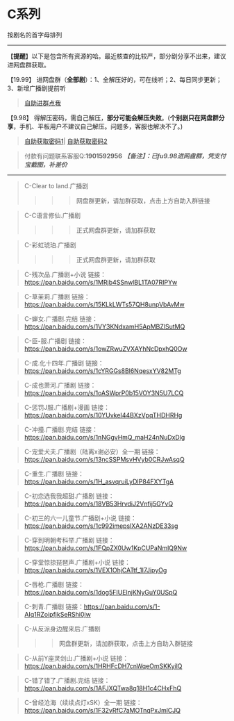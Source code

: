 <h1>C系列</h1>
按剧名的首字母排列

-----



【**提醒**】以下是包含所有资源的哈。最近核查的比较严，部分剧分享不出来，建议进网盘群获取。


【19.99】 进网盘群（**全部剧**）：1、全解压好的，可在线听；2、每日同步更新；3、新增广播剧提前听
>[自助进群点我](http://pay.tupianmima.com/ma.html)

【9.98】 得解压密码，需自己解压，**部分可能会解压失败**。(**个别剧只在网盘群分享**，手机、平板用户不建议自己解压。问题多，客服也解决不了。)

>[自助获取密码1](http://pay.tupianmima.com/p.php?8tp=t3.13473a126b1998.pg1)|
[自助获取密码2](http://pay.tupianmima.com/p.php?8tp=t2.14178a39b1998.pg1)

>付款有问题联系客服Q:**1901592956**
***【备注】：已fu9.98进网盘群，凭支付宝截图，补差价***

------


>C-Clear to land.广播剧
>>>>网盘群更新，请加群获取，点击上方自助入群链接

>C-C语言修仙.广播剧
>>>>正式网盘群更新，请加群获取
 
>C-彩虹琥珀.广播剧
>>>>正式网盘群更新，请加群获取
 
>C-残次品.广播剧+小说
链接：https://pan.baidu.com/s/1MRjb4SSnwlBL1TA07RIPYw
 
>C-草茉莉.广播剧
链接：https://pan.baidu.com/s/15KLkLWTs57QH8unpVbAvMw
 
>C-蝉女.广播剧.完结
链接：https://pan.baidu.com/s/1VY3KNdxamH5ApMBZlSutMQ
 
>C-臣-服.广播剧
链接：https://pan.baidu.com/s/1owZRwuZVXAYhNcDpxhQ0Ow
 
>C-成.化十四年.广播剧
链接：https://pan.baidu.com/s/1cYRGGs8Bl6NqesxYV82MTg
 
>C-成也萧河.广播剧
链接：https://pan.baidu.com/s/1oASWprP0b15VOY3N5U7LCQ
 
>C-惩罚J服.广播剧+漫画
链接：https://pan.baidu.com/s/10YUvkeI44BXzVpqTHDHRHg
 
>C-冲撞.广播剧.完结
链接：https://pan.baidu.com/s/1nNGgvHmQ_maH24nNuDxDlg
 
>C-宠爱犬夫.广播剧（陆离x谢必安）全一期
链接：https://pan.baidu.com/s/13ncSSPMsvHVyb0CRJwAsqQ
 
>C-重生.广播剧
链接：https://pan.baidu.com/s/1H_asvqruiLyDIP84FXYTgA
 
>C-初恋选我我超甜.广播剧
链接：https://pan.baidu.com/s/18VB53HrvdiJ2Vnfij5GYvQ
 
>C-初三的六一儿童节.广播剧+小说
链接：https://pan.baidu.com/s/1c992imepslXA2ANzDE33sg
 
>C-穿到明朝考科举.广播剧
链接：https://pan.baidu.com/s/1FQpZX0Uw1KpCUPaNmlQ9Nw

>C-穿堂惊掠琵琶声.广播剧+小说
链接：https://pan.baidu.com/s/1VEX1OhjCATtf_1I7JipyOg
 
>C-唇枪.广播剧
链接：https://pan.baidu.com/s/1dog5FIUElnjKNyGuY0USpQ
 
>C-刺青.广播剧
链接：https://pan.baidu.com/s/1-AIq1RZoipfjkSeRShi0jw
 
>C-从反派身边醒来后.广播剧
>>>网盘群更新，请加群获取，点击上方自助入群链接


>C-从前Y座灵剑山.广播剧+小说
链接：https://pan.baidu.com/s/1HRHFcDH7cnWqeOmSKKyilQ
 
>C-错了错了.广播剧.完结
链接：https://pan.baidu.com/s/1AFJXQTwa8q18H1c4CHxFhQ
 
>C-曾经沧海（续续点灯xSK）全一期
链接：https://pan.baidu.com/s/1F32vRfC7aMOTnqPxJmlCJQ


